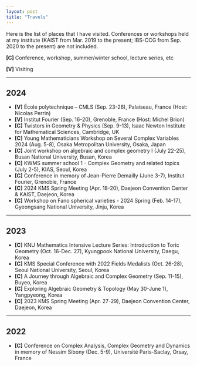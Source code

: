 ```yaml
---
layout: post
title: "Travels"
---
```


Here is the list of places that I have visited. Conferences or workshops held at my institute (KAIST from Mar. 2019 to the present; IBS-CCG from Sep. 2020 to the present) are not included.

**[C]** Conference, workshop, summer/winter school, lecture series, etc

**[V]** Visiting

---

## 2024
* **[V]** École polytechnique – CMLS (Sep. 23-26), Palaiseau, France (Host: Nicolas Perrin)
* **[V]** Institut Fourier (Sep. 16-20), Grenoble, France (Host: Michel Brion)
* **[C]** Twistors in Geometry & Physics (Sep. 9-13), Isaac Newton Institute for Mathematical Sciences, Cambridge, UK
* **[C]** Young Mathematicians Workshop on Several Complex Variables 2024 (Aug. 5-8), Osaka Metropolitan University, Osaka, Japan
* **[C]** Joint workshop on algebraic and complex geometry I (July 22-25), Busan National University, Busan, Korea
* **[C]** KWMS summer school 1 - Complex Geometry and related topics (July 2-5), KIAS, Seoul, Korea
* **[C]** Conference in memory of Jean-Pierre Demailly (June 3-7), Institut Fourier, Grenoble, France
* **[C]** 2024 KMS Spring Meeting (Apr. 18-20), Daejeon Convention Center & KAIST, Daejeon, Korea
* **[C]** Workshop on Fano spherical varieties - 2024 Spring (Feb. 14-17), Gyeongsang National University, Jinju, Korea

---

## 2023
* **[C]** KNU Mathematics Intensive Lecture Series: Introduction to Toric Geometry (Oct. 16-Dec. 27), Kyungpook National University, Daegu, Korea
* **[C]** KMS Special Conference with 2022 Fields Medalists (Oct. 26-28), Seoul National University, Seoul, Korea
* **[C]** A Journey through Algebraic and Complex Geometry (Sep. 11-15), Buyeo, Korea
* **[C]** Exploring Algebraic Geometry & Topology (May 30-June 1), Yangpyeong, Korea
* **[C]** 2023 KMS Spring Meeting (Apr. 27-29), Daejeon Convention Center, Daejeon, Korea

---

## 2022
* **[C]** Conference on Complex Analysis, Complex Geometry and Dynamics in memory of Nessim Sibony (Dec. 5-9), Université Paris-Saclay, Orsay, France
